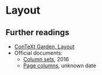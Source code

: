 # Layout


## Further readings

- [ConTeXt Garden, Layout][3]
- Official documents:
    - [Column sets][1], 2016
    - [Page columns][2], unknown date

[1]: http://www.pragma-ade.com/general/manuals/columnsets.pdf
[2]: http://www.pragma-ade.com/general/manuals/pagecolumns.pdf
[3]: https://wiki.contextgarden.net/Layout

